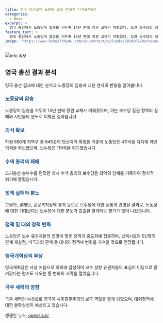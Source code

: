 ```yaml
---
title: 영국 정권교체 노동당 압승 변화가 다가올까요?
categories:
  - News
excerpt: >
  영국 총선에서 노동당이 압승을 거두며 14년 만에 정권 교체가 이뤄졌다. 집권 보수당의 정책 실패로 인한 시민들의 분노가 표출된 결과로 풀이되며, 노동당은 650석 중 최소 411석을 확보하였다. 노동당 대표는 변화는 지금부터 시작된다며 승리를 선언하고, 보수당의 실망으로 보수 성향 유권자의 표심이 개혁당으로 옮겨갔다. 노동당의 대내외 정책 노선이 변화될 것으로 전망되며, 노동당이 지난 4번의 총선에서 공약했던 경제와 공공서비스 개선에 힘을 쏟을 것으로 예상된다. 이와 함께 대외 정책에도 변화가 나타날 전망이다. (150자)
feature_text: >
  영국 총선에서 노동당이 압승을 거두며 14년 만에 정권 교체가 이뤄졌다. 집권 보수당의 정책 실패로 인한 시민들의 분노가 표출된 결과로 풀이되며, 노동당은 650석 중 최소 411석을 확보하였다. 노동당 대표는 변화는 지금부터 시작된다며 승리를 선언하고, 보수당의 실망으로 보수 성향 유권자의 표심이 개혁당으로 옮겨갔다. 노동당의 대내외 정책 노선이 변화될 것으로 전망되며, 노동당이 지난 4번의 총선에서 공약했던 경제와 공공서비스 개선에 힘을 쏟을 것으로 예상된다. 이와 함께 대외 정책에도 변화가 나타날 전망이다. (150자)
image: 'https://www.behealthy4u.com/wp-content/uploads/2024/06/koreanews.jpg'
---
```


<p><img src="https://www.behealthy4u.com/wp-content/uploads/2024/06/koreanews.jpg" alt="info 속보" /></p>

<h2 data-ke-size="size26">영국 총선 결과 분석</h2>

<p data-ke-size="size16">영국 총선 결과에 대한 분석과 노동당의 압승에 대한 현지의 반응을 알아봅니다.</p>

<h3><b><span style="color: #1a5490;">노동당의 압승</span></b></h3>

<p data-ke-size="size16">노동당이 압승을 거두어 14년 만에 정권 교체가 이뤄졌으며, 이는 보수당 집권 정책의 실패와 시민들의 분노로 이뤄진 결과입니다.</p>

<h3><b><span style="color: #1a5490;">의석 확보</span></b></h3>

<p data-ke-size="size16">하원 650개 지역구 중 645곳의 당선자가 확정된 가운데 노동당은 411석을 차지해 과반 의석을 확보했으며, 보수당은 119석을 획득했습니다.</p>

<h3><b><span style="color: #1a5490;">수낵 총리의 패배</span></b></h3>

<p data-ke-size="size16">조기총선 승부수를 던졌던 리시 수낵 총리와 보수당은 최악의 참패를 기록하여 정치적 위기에 몰렸습니다.</p>

<h3><b><span style="color: #1a5490;">정책 실패와 분노</span></b></h3>

<p data-ke-size="size16">고물가, 경제난, 공공복지정책 붕괴 등으로 보수당에 대한 실망이 반영된 결과로, 노동당에 대한 기대보다는 보수당에 대한 분노가 표출된 결과라는 평가가 많이 나왔습니다.</p>

<h3><b><span style="color: #1a5490;">정책 및 대외 정책 변화</span></b></h3>

<p data-ke-size="size16">노동당은 보수 유권자들의 입맛에 맞춘 정책과 중도화에 집중하며, 브렉시트와 EU와의 관계 재설정, 미국과의 관계 등 대내외 정책에 변화를 가져올 것으로 전망됩니다.</p>

<h3><b><span style="color: #1a5490;">영국개혁당의 부상</span></b></h3>

<p data-ke-size="size16">영국개혁당은 사상 처음으로 의회에 입성하여 보수 성향 유권자들의 표심이 이당으로 옮겨갔다는 평가도 나오는 등 변화의 서막을 열었습니다.</p>

<h3><b><span style="color: #1a5490;">극우 세력의 영향</span></b></h3>

<p data-ke-size="size16">극우 세력의 부상으로 영국이 사회민주주의의 보루 역할을 맡게 되었으며, 대외정책에 대한 불확실성이 예상되고 있습니다.</p>
생생한 뉴스, <a href="https://opensis.kr" rel="dofollow">opensis.kr</a>


